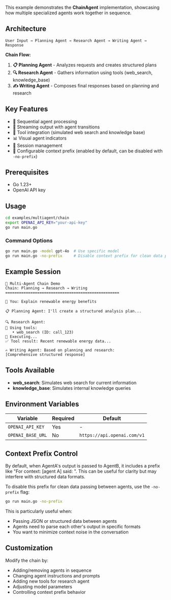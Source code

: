 
This example demonstrates the **ChainAgent** implementation, showcasing how multiple specialized agents work together in sequence.

## Architecture

```
User Input → Planning Agent → Research Agent → Writing Agent → Response
```

**Chain Flow:**
1. **📋 Planning Agent** - Analyzes requests and creates structured plans
2. **🔍 Research Agent** - Gathers information using tools (web_search, knowledge_base)  
3. **✍️ Writing Agent** - Composes final responses based on planning and research

## Key Features

- 🔗 Sequential agent processing
- 🌊 Streaming output with agent transitions
- 🔧 Tool integration (simulated web search and knowledge base)
- 📊 Visual agent indicators
- 💾 Session management
- 🔧 Configurable context prefix (enabled by default, can be disabled with `-no-prefix`)

## Prerequisites

- Go 1.23+
- OpenAI API key

## Usage

```bash
cd examples/multiagent/chain
export OPENAI_API_KEY="your-api-key"
go run main.go
```

### Command Options

```bash
go run main.go -model gpt-4o  # Use specific model
go run main.go -no-prefix     # Disable context prefix for clean data passing
```

## Example Session

```
🔗 Multi-Agent Chain Demo
Chain: Planning → Research → Writing
==================================================

👤 You: Explain renewable energy benefits

📋 Planning Agent: I'll create a structured analysis plan...

🔍 Research Agent: 
🔧 Using tools:
   • web_search (ID: call_123)
🔄 Executing...
✅ Tool result: Recent renewable energy data...

✍️ Writing Agent: Based on planning and research:
[Comprehensive structured response]
```

## Tools Available

- **web_search**: Simulates web search for current information
- **knowledge_base**: Simulates internal knowledge queries

## Environment Variables

| Variable | Required | Default |
|----------|----------|---------|
| `OPENAI_API_KEY` | Yes | - |
| `OPENAI_BASE_URL` | No | `https://api.openai.com/v1` |

## Context Prefix Control

By default, when AgentA's output is passed to AgentB, it includes a prefix like "For context: [agent A] said: ". This can be useful for clarity but may interfere with structured data formats.

To disable this prefix for clean data passing between agents, use the `-no-prefix` flag:

```bash
go run main.go -no-prefix
```

This is particularly useful when:
- Passing JSON or structured data between agents
- Agents need to parse each other's output in specific formats
- You want to minimize context noise in the conversation

## Customization

Modify the chain by:
- Adding/removing agents in sequence
- Changing agent instructions and prompts
- Adding new tools for research agent
- Adjusting model parameters
- Controlling context prefix behavior
 